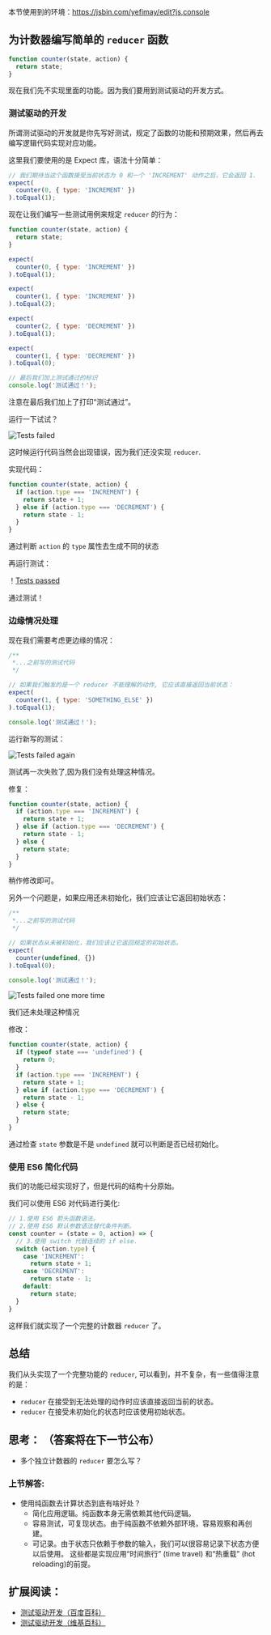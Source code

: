 本节使用到的环境：https://jsbin.com/yefimay/edit?js,console

## 为计数器编写简单的 `reducer` 函数
```js
function counter(state, action) {
  return state;
}
```
现在我们先不实现里面的功能。因为我们要用到测试驱动的开发方式。

### 测试驱动的开发
所谓测试驱动的开发就是你先写好测试，规定了函数的功能和预期效果，然后再去编写逻辑代码实现对应功能。

这里我们要使用的是 Expect 库，语法十分简单：

```js
// 我们期待当这个函数接受当前状态为 0 和一个 'INCREMENT' 动作之后，它会返回 1.
expect(
  counter(0, { type: 'INCREMENT' })
).toEqual(1);
```

现在让我们编写一些测试用例来规定 `reducer` 的行为：

```js
function counter(state, action) {
  return state;
}

expect(
  counter(0, { type: 'INCREMENT' })
).toEqual(1);

expect(
  counter(1, { type: 'INCREMENT' })
).toEqual(2);

expect(
  counter(2, { type: 'DECREMENT' })
).toEqual(1);

expect(
  counter(1, { type: 'DECREMENT' })
).toEqual(0);

// 最后我们加上测试通过的标识
console.log('测试通过！');
```

注意在最后我们加上了打印“测试通过”。

运行一下试试？

![Tests failed][Lesson-5_Tests-failed-screenshot]

这时候运行代码当然会出现错误，因为我们还没实现 `reducer`.

实现代码：

```js
function counter(state, action) {
  if (action.type === 'INCREMENT') {
    return state + 1;
  } else if (action.type === 'DECREMENT') {
    return state - 1;
  }
}
```
通过判断 `action` 的 `type` 属性去生成不同的状态

再运行测试：

！[Tests passed][Lesson-5_Tests-passed-screenshot]

通过测试！

### 边缘情况处理
现在我们需要考虑更边缘的情况：

```js
/**
 *...之前写的测试代码
 */

// 如果我们触发的是一个 reducer 不能理解的动作, 它应该直接返回当前状态：
expect(
  counter(1, { type: 'SOMETHING_ELSE' })
).toEqual(1);

console.log('测试通过！');
```

运行新写的测试：

![Tests failed again][Lesson-5_Tests-failed-again-screenshot]

测试再一次失败了,因为我们没有处理这种情况。

修复：

```js
function counter(state, action) {
  if (action.type === 'INCREMENT') {
    return state + 1;
  } else if (action.type === 'DECREMENT') {
    return state - 1;
  } else {
    return state;
  }
}
```

稍作修改即可。

另外一个问题是，如果应用还未初始化，我们应该让它返回初始状态：

```js
/**
 *...之前写的测试代码
 */

// 如果状态从未被初始化，我们应该让它返回规定的初始状态。
expect(
  counter(undefined, {})
).toEqual(0);

console.log('测试通过！');
```
![Tests failed one more time][Lesson-5_Tests-failed-one-more-time-screenshot]

我们还未处理这种情况

修改：

```js
function counter(state, action) {
  if (typeof state === 'undefined') {
    return 0;
  }
  if (action.type === 'INCREMENT') {
    return state + 1;
  } else if (action.type === 'DECREMENT') {
    return state - 1;
  } else {
    return state;
  }
}
```

通过检查 `state` 参数是不是 `undefined` 就可以判断是否已经初始化。

### 使用 ES6 简化代码
我们的功能已经实现好了，但是代码的结构十分原始。

我们可以使用 ES6 对代码进行美化:

```js
// 1.使用 ES6 箭头函数语法。
// 2.使用 ES6 默认参数语法替代条件判断。
const counter = (state = 0, action) => {
  // 3.使用 switch 代替连续的 if else.
  switch (action.type) {
    case 'INCREMENT':
      return state + 1;
    case 'DECREMENT':
      return state - 1;
    default:
      return state;
  }
}
```

这样我们就实现了一个完整的计数器 `reducer` 了。

## 总结
我们从头实现了一个完整功能的 `reducer`, 可以看到，并不复杂，有一些值得注意的是：
- `reducer` 在接受到无法处理的动作时应该直接返回当前的状态。
- `reducer` 在接受未初始化的状态时应该使用初始状态。

## 思考： （答案将在下一节公布）
- 多个独立计数器的 `reducer` 要怎么写？ 

### 上节解答:
- 使用纯函数去计算状态到底有啥好处？
  - 简化应用逻辑。纯函数本身无需依赖其他代码逻辑。
  - 容易测试，可复现状态。由于纯函数不依赖外部环境，容易观察和再创建。
  - 可记录。由于状态只依赖于参数的输入，我们可以很容易记录下状态方便以后使用。
这些都是实现应用“时间旅行” (time travel) 和“热重载” (hot reloading)的前提。

## 扩展阅读：
- [测试驱动开发（百度百科）](http://baike.baidu.com/link?url=Ai8CBWcCR8YmyWjpa85SgclgraFZLPTPUg-Jte__LME0-ZyPVRO1KovKe3EK5287D41zvAqVI0bx-onKSnJaqDa5rduk1dVXqVthXloh0xK)
- [测试驱动开发（维基百科）](https://zh.wikipedia.org/wiki/%E6%B5%8B%E8%AF%95%E9%A9%B1%E5%8A%A8%E5%BC%80%E5%8F%91)


[Lesson-5_Tests-failed-screenshot]: ../screenshots/Lesson-5_Tests-failed-screenshot.png
[Lesson-5_Tests-passed-screenshot]: ../screenshots/Lesson-5_Tests-passed-screenshot.png
[Lesson-5_Tests-failed-again-screenshot]: ../screenshots/Lesson-5_Tests-failed-again-screenshot.png
[Lesson-5_Tests-failed-one-more-time-screenshot]: ../screenshots/Lesson-5_Tests-failed-one-more-time-screenshot.png